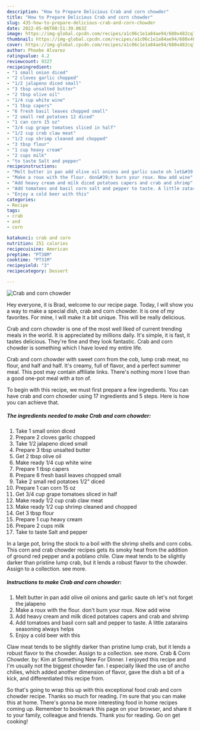 ```yaml
---
description: "How to Prepare Delicious Crab and corn chowder"
title: "How to Prepare Delicious Crab and corn chowder"
slug: 435-how-to-prepare-delicious-crab-and-corn-chowder
date: 2022-05-06T00:51:39.063Z
image: https://img-global.cpcdn.com/recipes/a1c06c1e1a84ae94/680x482cq70/crab-and-corn-chowder-recipe-main-photo.jpg
thumbnail: https://img-global.cpcdn.com/recipes/a1c06c1e1a84ae94/680x482cq70/crab-and-corn-chowder-recipe-main-photo.jpg
cover: https://img-global.cpcdn.com/recipes/a1c06c1e1a84ae94/680x482cq70/crab-and-corn-chowder-recipe-main-photo.jpg
author: Phoebe Alvarez
ratingvalue: 4.2
reviewcount: 9327
recipeingredient:
- "1 small onion diced"
- "2 cloves garlic chopped"
- "1/2 jalapeno diced small"
- "3 tbsp unsalted butter"
- "2 tbsp olive oil"
- "1/4 cup white wine"
- "1 tbsp capers"
- "6 fresh basil leaves chopped small"
- "2 small red potatoes 12 diced"
- "1 can corn 15 oz"
- "3/4 cup grape tomatoes sliced in half"
- "1/2 cup crab claw meat"
- "1/2 cup shrimp cleaned and chopped"
- "3 tbsp flour"
- "1 cup heavy cream"
- "2 cups milk"
- "to taste Salt and pepper"
recipeinstructions:
- "Melt butter in pan add olive oil onions and garlic saute oh let&#39;s not forget the jalapeno"
- "Make a roux with the flour. don&#39;t burn your roux. Now add wine"
- "Add heavy cream and milk diced potatoes capers and crab and shrimp"
- "Add tomatoes and basil corn salt and pepper to taste. A little zatarains seasoning always helps"
- "Enjoy a cold beer with this"
categories:
- Recipe
tags:
- crab
- and
- corn

katakunci: crab and corn 
nutrition: 251 calories
recipecuisine: American
preptime: "PT38M"
cooktime: "PT31M"
recipeyield: "3"
recipecategory: Dessert

---
```



![Crab and corn chowder](https://img-global.cpcdn.com/recipes/a1c06c1e1a84ae94/680x482cq70/crab-and-corn-chowder-recipe-main-photo.jpg)

Hey everyone, it is Brad, welcome to our recipe page. Today, I will show you a way to make a special dish, crab and corn chowder. It is one of my favorites. For mine, I will make it a bit unique. This will be really delicious.

Crab and corn chowder is one of the most well liked of current trending meals in the world. It is appreciated by millions daily. It's simple, it is fast, it tastes delicious. They're fine and they look fantastic. Crab and corn chowder is something which I have loved my entire life.

Crab and corn chowder with sweet corn from the cob, lump crab meat, no flour, and half and half. It&#39;s creamy, full of flavor, and a perfect summer meal. This post may contain affiliate links. There&#39;s nothing more I love than a good one-pot meal with a ton of.


To begin with this recipe, we must first prepare a few ingredients. You can have crab and corn chowder using 17 ingredients and 5 steps. Here is how you can achieve that.

<!--inarticleads1-->

##### The ingredients needed to make Crab and corn chowder:

1. Take 1 small onion diced
1. Prepare 2 cloves garlic chopped
1. Take 1/2 jalapeno diced small
1. Prepare 3 tbsp unsalted butter
1. Get 2 tbsp olive oil
1. Make ready 1/4 cup white wine
1. Prepare 1 tbsp capers
1. Prepare 6 fresh basil leaves chopped small
1. Take 2 small red potatoes 1/2&#34; diced
1. Prepare 1 can corn 15 oz
1. Get 3/4 cup grape tomatoes sliced in half
1. Make ready 1/2 cup crab claw meat
1. Make ready 1/2 cup shrimp cleaned and chopped
1. Get 3 tbsp flour
1. Prepare 1 cup heavy cream
1. Prepare 2 cups milk
1. Take to taste Salt and pepper


In a large pot, bring the stock to a boil with the shrimp shells and corn cobs. This corn and crab chowder recipes gets its smoky heat from the addition of ground red pepper and a poblano chile. Claw meat tends to be slightly darker than pristine lump crab, but it lends a robust flavor to the chowder. Assign to a collection. see more. 

<!--inarticleads2-->

##### Instructions to make Crab and corn chowder:

1. Melt butter in pan add olive oil onions and garlic saute oh let&#39;s not forget the jalapeno
1. Make a roux with the flour. don&#39;t burn your roux. Now add wine
1. Add heavy cream and milk diced potatoes capers and crab and shrimp
1. Add tomatoes and basil corn salt and pepper to taste. A little zatarains seasoning always helps
1. Enjoy a cold beer with this


Claw meat tends to be slightly darker than pristine lump crab, but it lends a robust flavor to the chowder. Assign to a collection. see more. Crab &amp; Corn Chowder. by: Kim at Something New For Dinner. I enjoyed this recipe and I&#39;m usually not the biggest chowder fan. I especially liked the use of ancho chilies, which added another dimension of flavor, gave the dish a bit of a kick, and differentiated this recipe from. 

So that's going to wrap this up with this exceptional food crab and corn chowder recipe. Thanks so much for reading. I'm sure that you can make this at home. There's gonna be more interesting food in home recipes coming up. Remember to bookmark this page on your browser, and share it to your family, colleague and friends. Thank you for reading. Go on get cooking!
